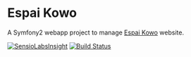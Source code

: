Espai Kowo
==========

A Symfony2 webapp project to manage [Espai Kowo](https://www.espaikowo.cat) website.

[![SensioLabsInsight](https://insight.sensiolabs.com/projects/ee92ce50-c814-4402-a111-b32e2eec401f/small.png)](https://insight.sensiolabs.com/projects/ee92ce50-c814-4402-a111-b32e2eec401f)
[![Build Status](https://travis-ci.org/Flexible-User-Experience/Espai-Kowo.svg?branch=master)](https://travis-ci.org/Flexible-User-Experience/Espai-Kowo)
